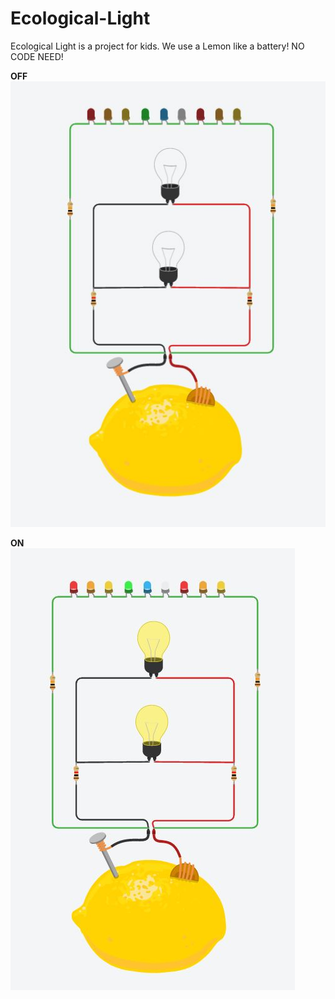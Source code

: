 # Ecological-Light
Ecological Light is a project for kids. We use a Lemon like a battery! NO CODE NEED!

<strong>OFF</strong><br/>
<img src="https://github.com/unixfool/Ecological-Light/blob/main/Lemon-OFF.JPG">

<strong>ON</strong><br/>
<img src="https://github.com/unixfool/Ecological-Light/blob/main/Lemon-ON.JPG">
